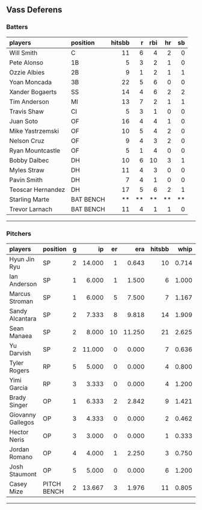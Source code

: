 ## Vass Deferens

### Batters

 
|players           |position  | hitsbb|  r| rbi| hr| sb| 
|:-----------------|:---------|------:|--:|---:|--:|--:| 
|Will Smith        |C         |     11|  6|   4|  2|  0| 
|Pete Alonso       |1B        |      5|  3|   2|  1|  0| 
|Ozzie Albies      |2B        |      9|  1|   2|  1|  1| 
|Yoan Moncada      |3B        |     22|  5|   6|  0|  0| 
|Xander Bogaerts   |SS        |     14|  4|   6|  2|  2| 
|Tim Anderson      |MI        |     13|  7|   2|  1|  1| 
|Travis Shaw       |CI        |      5|  3|   1|  0|  0| 
|Juan Soto         |OF        |     16|  4|   4|  1|  0| 
|Mike Yastrzemski  |OF        |     10|  5|   4|  2|  0| 
|Nelson Cruz       |OF        |      9|  4|   3|  2|  0| 
|Ryan Mountcastle  |OF        |      5|  1|   4|  0|  0| 
|Bobby Dalbec      |DH        |     10|  6|  10|  3|  1| 
|Myles Straw       |DH        |     11|  4|   3|  0|  0| 
|Pavin Smith       |DH        |      7|  4|   1|  0|  0| 
|Teoscar Hernandez |DH        |     17|  5|   6|  2|  1| 
|Starling Marte    |BAT BENCH |     **| **|  **| **| **| 
|Trevor Larnach    |BAT BENCH |     11|  4|   1|  1|  0| 


* * *

### Pitchers

 
|players           |position    |  g|     ip| er|    era| hitsbb|  whip| so|  w| sv| 
|:-----------------|:-----------|--:|------:|--:|------:|------:|-----:|--:|--:|--:| 
|Hyun Jin Ryu      |SP          |  2| 14.000|  1|  0.643|     10| 0.714| 13|  2|  0| 
|Ian Anderson      |SP          |  1|  6.000|  1|  1.500|      6| 1.000|  4|  1|  0| 
|Marcus Stroman    |SP          |  1|  6.000|  5|  7.500|      7| 1.167|  1|  0|  0| 
|Sandy Alcantara   |SP          |  2|  7.333|  8|  9.818|     14| 1.909| 12|  1|  0| 
|Sean Manaea       |SP          |  2|  8.000| 10| 11.250|     21| 2.625|  5|  0|  0| 
|Yu Darvish        |SP          |  2| 11.000|  0|  0.000|      7| 0.636| 12|  1|  0| 
|Tyler Rogers      |RP          |  5|  5.000|  0|  0.000|      4| 0.800|  3|  0|  3| 
|Yimi Garcia       |RP          |  3|  3.333|  0|  0.000|      4| 1.200|  4|  0|  3| 
|Brady Singer      |OP          |  1|  6.333|  2|  2.842|      9| 1.421|  7|  0|  0| 
|Giovanny Gallegos |OP          |  3|  4.333|  0|  0.000|      2| 0.462|  5|  0|  0| 
|Hector Neris      |OP          |  3|  3.000|  0|  0.000|      1| 0.333|  6|  0|  1| 
|Jordan Romano     |OP          |  4|  4.000|  1|  2.250|      3| 0.750|  7|  0|  0| 
|Josh Staumont     |OP          |  5|  5.000|  0|  0.000|      6| 1.200|  7|  0|  2| 
|Casey Mize        |PITCH BENCH |  2| 13.667|  3|  1.976|     11| 0.805| 11|  2|  0| 


* * *


